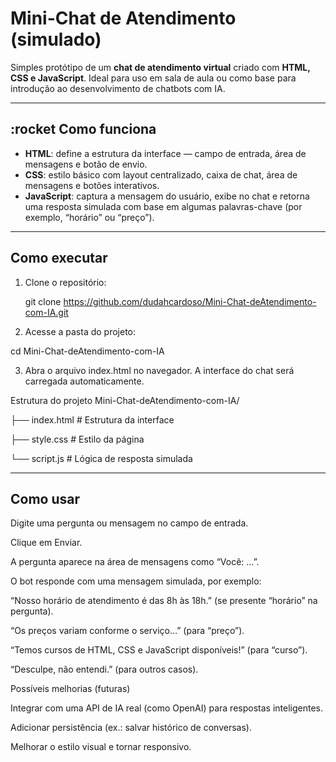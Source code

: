 # Mini-Chat de Atendimento (simulado)

Simples protótipo de um **chat de atendimento virtual** criado com **HTML, CSS e JavaScript**. Ideal para uso em sala de aula ou como base para introdução ao desenvolvimento de chatbots com IA.

---

## :rocket Como funciona

- **HTML**: define a estrutura da interface — campo de entrada, área de mensagens e botão de envio.
- **CSS**: estilo básico com layout centralizado, caixa de chat, área de mensagens e botões interativos.
- **JavaScript**: captura a mensagem do usuário, exibe no chat e retorna uma resposta simulada com base em algumas palavras-chave (por exemplo, “horário” ou “preço”).

---

##  Como executar

1. Clone o repositório:
  
   git clone https://github.com/dudahcardoso/Mini-Chat-deAtendimento-com-IA.git

2. Acesse a pasta do projeto:

cd Mini-Chat-deAtendimento-com-IA

3. Abra o arquivo index.html no navegador. A interface do chat será carregada automaticamente.

Estrutura do projeto
Mini-Chat-deAtendimento-com-IA/

├── index.html     # Estrutura da interface

├── style.css      # Estilo da página

└── script.js      # Lógica de resposta simulada

---
## Como usar

Digite uma pergunta ou mensagem no campo de entrada.

Clique em Enviar.

A pergunta aparece na área de mensagens como “Você: …”.

O bot responde com uma mensagem simulada, por exemplo:

“Nosso horário de atendimento é das 8h às 18h.” (se presente “horário” na pergunta).

“Os preços variam conforme o serviço…” (para “preço”).

“Temos cursos de HTML, CSS e JavaScript disponíveis!” (para “curso”).

“Desculpe, não entendi.” (para outros casos).

Possíveis melhorias (futuras)

Integrar com uma API de IA real (como OpenAI) para respostas inteligentes.

Adicionar persistência (ex.: salvar histórico de conversas).

Melhorar o estilo visual e tornar responsivo.